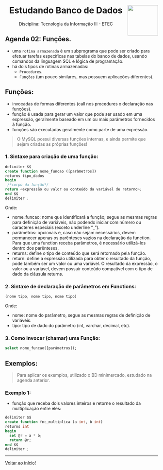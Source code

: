 <div align="center">
<a href="https://github.com/monicaquintal" target="_blank">
<img align="right" height="100" src="https://observatoriodabicicleta.org.br/uploads/2020/09/bancos-de-dados-nova-600.png" />
</a>
<h1>Estudando Banco de Dados</h1>
<p>Disciplina: Tecnologia da Informação III - ETEC</p>
</div>

<div id="agenda02">
<h2>Agenda 02: Funções.</h2>
</div>

- uma `rotina armazenada` é um subprograma que pode ser criado para efetuar tarefas específicas nas tabelas do banco de dados, usando comandos da linguagem SQL e lógica de programação.
- há dois tipos de rotinas armazenadas:
  - `Procedures`.
  - `Funções` (um pouco similares, mas possuem aplicações diferentes).

## Funções:

- invocadas de formas diferentes (call nos procedures x declaração nas funções).
- função é usada para gerar um valor que pode ser usado em uma expressão, geralmente baseado em um ou mais parâmetros fornecidos à função. 
- funções são executadas geralmente como parte de uma
expressão.

> O MySQL possui diversas funções internas, e ainda permite que sejam criadas as próprias funções!

### 1. Sintaxe para criação de uma função:

~~~sql
delimiter $$
create function nome_funcao ([parâmetros])
returns tipo_dados
begin
 /*corpo da função*/
return <expressão ou valor ou conteúdo da variável de retorno>;
end $$
delimiter ;
~~~

Onde:

- nome_funcao: nome que identificará a função; segue as mesmas regras para definição de variáveis, não podendo iniciar com número ou caracteres especiais (exceto underline “_”).
- parâmetros: opcionais e, caso não sejam necessários, devem permanecer apenas os parênteses vazios na declaração da function. Para que uma function receba parâmetros, é necessário utilizá-los dentro dos parênteses.
- returns: define o tipo de conteúdo que será retornado pela função.
- return: define a expressão utilizada para obter o resultado da função, pode também ser um valor ou uma variável. O resultado da expressão, o valor ou a variável, devem possuir conteúdo compatível com o tipo de dado da cláusula returns.

### 2. Sintaxe de declaração de parâmetros em Functions:

~~~sql
(nome tipo, nome tipo, nome tipo)
~~~

Onde:

- nome: nome do parâmetro, segue as mesmas regras de definição de variáveis.
- tipo: tipo de dado do parâmetro (int, varchar, decimal, etc).

### 3. Como invocar (chamar) uma Função:

~~~sql
select nome_funcao([parâmetros]);
~~~

## Exemplos:

> Para aplicar os exemplos, utilizado o BD minimercado, estudado na agenda anterior.

### Exemplo 1:

- função que receba dois valores inteiros e retorne o resultado da multiplicação entre eles:

~~~sql
delimiter $$
create function fnc_multiplica (a int, b int)
returns int
begin
  set @r = a * b;
  return @r;
end $$
delimiter ;
~~~




---

[Voltar ao início!](https://github.com/monicaquintal)